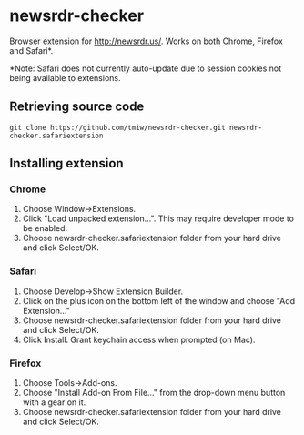 newsrdr-checker
===============

Browser extension for http://newsrdr.us/. Works on both Chrome, Firefox and Safari*.

*Note: Safari does not currently auto-update due to session cookies not being available to extensions.

## Retrieving source code

```
git clone https://github.com/tmiw/newsrdr-checker.git newsrdr-checker.safariextension
```

## Installing extension

### Chrome

1. Choose Window->Extensions.
2. Click "Load unpacked extension...". This may require developer mode to be enabled.
3. Choose newsrdr-checker.safariextension folder from your hard drive and click Select/OK.

### Safari

1. Choose Develop->Show Extension Builder.
2. Click on the plus icon on the bottom left of the window and choose "Add Extension..."
3. Choose newsrdr-checker.safariextension folder from your hard drive and click Select/OK.
4. Click Install. Grant keychain access when prompted (on Mac).

### Firefox

1. Choose Tools->Add-ons.
2. Choose "Install Add-on From File..." from the drop-down menu button with a gear on it.
3. Choose newsrdr-checker.safariextension folder from your hard drive and click Select/OK.